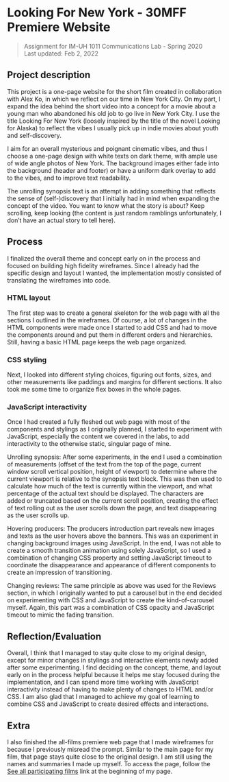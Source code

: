 # Looking For New York - 30MFF Premiere Website

> Assignment for IM-UH 1011 Communications Lab - Spring 2020\
Last updated: Feb 2, 2022

## Project description
This project is a one-page website for the short film created in collaboration with Alex Ko, in which we reflect on our time in New York City. On my part, I expand the idea behind the short video into a concept for a movie about a young man who abandoned his old job to go live in New York City. I use the title Looking For New York (loosely inspired by the title of the novel Looking for Alaska) to reflect the vibes I usually pick up in indie movies about youth and self-discovery.

I aim for an overall mysterious and poignant cinematic vibes, and thus I choose a one-page design with white texts on dark theme, with ample use of wide angle photos of New York. The background images either fade into the background (header and footer) or have a uniform dark overlay to add to the vibes, and to improve text readability.

The unrolling synopsis text is an attempt in adding something that reflects the sense of (self-)discovery that I initially had in mind when expanding the concept of the video. You want to know what the story is about? Keep scrolling, keep looking (the content is just random ramblings unfortunately, I don’t have an actual story to tell here).

## Process
I finalized the overall theme and concept early on in the process and focused on building high fidelity wireframes. Since I already had the specific design and layout I wanted, the implementation mostly consisted of translating the wireframes into code.

### HTML layout
The first step was to create a general skeleton for the web page with all the sections I outlined in the wireframes. Of course, a lot of changes in the HTML components were made once I started to add CSS and had to move the components around and put them in different orders and hierarchies. Still, having a basic HTML page keeps the web page organized.

### CSS styling

Next, I looked into different styling choices, figuring out fonts, sizes, and other measurements like paddings and margins for different sections. It also took me some time to organize flex boxes in the whole pages.

### JavaScript interactivity

Once I had created a fully fleshed out web page with most of the components and stylings as I originally planned, I started to experiment with JavaScript, especially the content we covered in the labs, to add interactivity to the otherwise static, singular page of mine.

Unrolling synopsis: After some experiments, in the end I used a combination of measurements (offset of the text from the top of the page, current window scroll vertical position, height of viewport) to determine where the current viewport is relative to the synopsis text block. This was then used to calculate how much of the text is currently within the viewport, and what percentage of the actual text should be displayed. The characters are added or truncated based on the current scroll position, creating the effect of text rolling out as the user scrolls down the page, and text disappearing as the user scrolls up.

Hovering producers: The producers introduction part reveals new images and texts as the user hovers above the banners. This was an experiment in changing background images using JavaScript. In the end, I was not able to create a smooth transition animation using solely JavaScript, so I used a combination of changing CSS property and setting JavaScript timeout to coordinate the disappearance and appearance of different components to create an impression of transitioning.

Changing reviews: The same principle as above was used for the Reviews section, in which I originally wanted to put a carousel but in the end decided on experimenting with CSS and JavaScript to create the kind-of-carousel myself. Again, this part was a combination of CSS opacity and JavaScript timeout to mimic the fading transition.

## Reflection/Evaluation

Overall, I think that I managed to stay quite close to my original design, except for minor changes in stylings and interactive elements newly added after some experimenting. I find deciding on the concept, theme, and layout early on in the process helpful because it helps me stay focused during the implementation, and I can spend more time working with JavaScript interactivity instead of having to make plenty of changes to HTML and/or CSS. I am also glad that I managed to achieve my goal of learning to combine CSS and JavaScript to create desired effects and interactions.

## Extra

I also finished the all-films premiere web page that I made wireframes for because I previously misread the prompt. Similar to the main page for my film, that page stays quite close to the original design. I am still using the names and summaries I made up myself. To access the page, follow the [See all participating films](https://nhungoc1508.github.io/30MFF/home.html) link at the beginning of my page.
